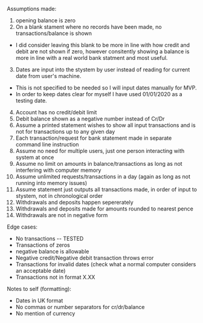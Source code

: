 Assumptions made:

1. opening balance is zero
2. On a blank stament where no records have been made, no transactions/balance is shown 
 - I did consider leaving this blank to be more in line with how credit and debit are not shown if zero, however consitently showing a balance is more in line with a real world bank statment and most useful.
 3. Dates are input into the stystem by user instead of reading for current date from user's machine. 
 - This is not specified to be needed so I will input dates manually for MVP. 
 - In order to keep dates clear for myself I have used 01/01/2020 as a testing date.
 4. Account has no credit/debit limit
 5. Debit balance shown as a negative number instead of Cr/Dr
 6. Assume a printed statement wishes to show all input transactions and is not for transactions up to any given day
 7. Each transaction/request for bank statement made in separate command line instruction
 8. Assume no need for multiple users, just one person interacting with system at once
 9. Assume no limit on amounts in balance/transactions as long as not interfering with computer memory
 10. Assume unlimited requests/transactions in a day (again as long as not running into memory issues)
 11. Assume statement just outputs all transactions made, in order of input to stystem, not in chronological order
 12. Withdrawals and deposits happen sepererately
 13. Withdrawals and deposits made for amounts rounded to nearest pence
 14. Withdrawals are not in negative form


 Edge cases:

 - No transactions -- TESTED
 - Transactions of zeros
 - negative balance is allowable
 - Negative credit/Negative debit transaction throws error
 - Transactions for invalid dates (check what a normal computer considers an acceptable date)
 - Transactions not in format X.XX

 Notes to self (formatting):

 - Dates in UK format
 - No commas or number separators for cr/dr/balance
 - No mention of currency
